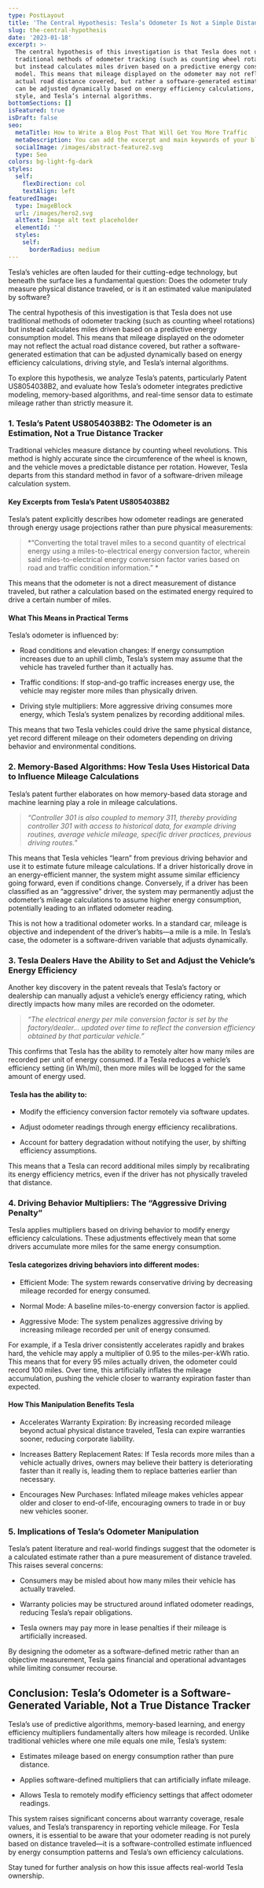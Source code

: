 ```yaml
---
type: PostLayout
title: 'The Central Hypothesis: Tesla’s Odometer Is Not a Simple Distance Tracker'
slug: the-central-hypothesis
date: '2023-01-18'
excerpt: >-
  The central hypothesis of this investigation is that Tesla does not use
  traditional methods of odometer tracking (such as counting wheel rotations)
  but instead calculates miles driven based on a predictive energy consumption
  model. This means that mileage displayed on the odometer may not reflect the
  actual road distance covered, but rather a software-generated estimation that
  can be adjusted dynamically based on energy efficiency calculations, driving
  style, and Tesla’s internal algorithms.
bottomSections: []
isFeatured: true
isDraft: false
seo:
  metaTitle: How to Write a Blog Post That Will Get You More Traffic
  metaDescription: You can add the excerpt and main keywords of your blog post here.
  socialImage: /images/abstract-feature2.svg
  type: Seo
colors: bg-light-fg-dark
styles:
  self:
    flexDirection: col
    textAlign: left
featuredImage:
  type: ImageBlock
  url: /images/hero2.svg
  altText: Image alt text placeholder
  elementId: ''
  styles:
    self:
      borderRadius: medium
---
```

Tesla’s vehicles are often lauded for their cutting-edge technology, but beneath the surface lies a fundamental question: Does the odometer truly measure physical distance traveled, or is it an estimated value manipulated by software?

The central hypothesis of this investigation is that Tesla does not use traditional methods of odometer tracking (such as counting wheel rotations) but instead calculates miles driven based on a predictive energy consumption model. This means that mileage displayed on the odometer may not reflect the actual road distance covered, but rather a software-generated estimation that can be adjusted dynamically based on energy efficiency calculations, driving style, and Tesla’s internal algorithms. 

To explore this hypothesis, we analyze Tesla’s patents, particularly Patent US8054038B2, and evaluate how Tesla’s odometer integrates predictive modeling, memory-based algorithms, and real-time sensor data to estimate mileage rather than strictly measure it.

### 1. Tesla’s Patent US8054038B2: The Odometer is an Estimation, Not a True Distance Tracker

Traditional vehicles measure distance by counting wheel revolutions. This method is highly accurate since the circumference of the wheel is known, and the vehicle moves a predictable distance per rotation. However, Tesla departs from this standard method in favor of a software-driven mileage calculation system.

#### Key Excerpts from Tesla’s Patent US8054038B2

Tesla’s patent explicitly describes how odometer readings are generated through energy usage projections rather than pure physical measurements:

> \*“Converting the total travel miles to a second quantity of electrical energy using a miles-to-electrical energy conversion factor, wherein said miles-to-electrical energy conversion factor varies based on road and traffic condition information.” \*

This means that the odometer is not a direct measurement of distance traveled, but rather a calculation based on the estimated energy required to drive a certain number of miles. 

#### What This Means in Practical Terms

Tesla’s odometer is influenced by:

*   Road conditions and elevation changes: If energy consumption increases due to an uphill climb, Tesla’s system may assume that the vehicle has traveled further than it actually has.

*   Traffic conditions: If stop-and-go traffic increases energy use, the vehicle may register more miles than physically driven.

*   Driving style multipliers: More aggressive driving consumes more energy, which Tesla’s system penalizes by recording additional miles. 

This means that two Tesla vehicles could drive the same physical distance, yet record different mileage on their odometers depending on driving behavior and environmental conditions.

### 2. Memory-Based Algorithms: How Tesla Uses Historical Data to Influence Mileage Calculations

Tesla’s patent further elaborates on how memory-based data storage and machine learning play a role in mileage calculations.

> *“Controller 301 is also coupled to memory 311, thereby providing controller 301 with access to historical data, for example driving routines, average vehicle mileage, specific driver practices, previous driving routes.”*

This means that Tesla vehicles “learn” from previous driving behavior and use it to estimate future mileage calculations. If a driver historically drove in an energy-efficient manner, the system might assume similar efficiency going forward, even if conditions change. Conversely, if a driver has been classified as an “aggressive” driver, the system may permanently adjust the odometer’s mileage calculations to assume higher energy consumption, potentially leading to an inflated odometer reading.

This is not how a traditional odometer works. In a standard car, mileage is objective and independent of the driver’s habits—a mile is a mile. In Tesla’s case, the odometer is a software-driven variable that adjusts dynamically.

### 3. Tesla Dealers Have the Ability to Set and Adjust the Vehicle’s Energy Efficiency

Another key discovery in the patent reveals that Tesla’s factory or dealership can manually adjust a vehicle’s energy efficiency rating, which directly impacts how many miles are recorded on the odometer. 

> *“The electrical energy per mile conversion factor is set by the factory/dealer… updated over time to reflect the conversion efficiency obtained by that particular vehicle.”*

This confirms that Tesla has the ability to remotely alter how many miles are recorded per unit of energy consumed. If a Tesla reduces a vehicle’s efficiency setting (in Wh/mi), then more miles will be logged for the same amount of energy used.

####  Tesla has the ability to:

*   Modify the efficiency conversion factor remotely via software updates.

*   Adjust odometer readings through energy efficiency recalibrations.

*   Account for battery degradation without notifying the user, by shifting efficiency assumptions.

This means that a Tesla can record additional miles simply by recalibrating its energy efficiency metrics, even if the driver has not physically traveled that distance.

### 4. Driving Behavior Multipliers: The “Aggressive Driving Penalty”

Tesla applies multipliers based on driving behavior to modify energy efficiency calculations. These adjustments effectively mean that some drivers accumulate more miles for the same energy consumption.

#### Tesla categorizes driving behaviors into different modes:

*   Efficient Mode: The system rewards conservative driving by decreasing mileage recorded for energy consumed.

*   Normal Mode: A baseline miles-to-energy conversion factor is applied.

*   Aggressive Mode: The system penalizes aggressive driving by increasing mileage recorded per unit of energy consumed.

For example, if a Tesla driver consistently accelerates rapidly and brakes hard, the vehicle may apply a multiplier of 0.95 to the miles-per-kWh ratio. This means that for every 95 miles actually driven, the odometer could record 100 miles. Over time, this artificially inflates the mileage accumulation, pushing the vehicle closer to warranty expiration faster than expected. 

#### How This Manipulation Benefits Tesla

*   Accelerates Warranty Expiration: By increasing recorded mileage beyond actual physical distance traveled, Tesla can expire warranties sooner, reducing corporate liability.

*   Increases Battery Replacement Rates: If Tesla records more miles than a vehicle actually drives, owners may believe their battery is deteriorating faster than it really is, leading them to replace batteries earlier than necessary.

*   Encourages New Purchases: Inflated mileage makes vehicles appear older and closer to end-of-life, encouraging owners to trade in or buy new vehicles sooner.

### 5. Implications of Tesla’s Odometer Manipulation 

Tesla’s patent literature and real-world findings suggest that the odometer is a calculated estimate rather than a pure measurement of distance traveled. This raises several concerns:

*   Consumers may be misled about how many miles their vehicle has actually traveled.

*   Warranty policies may be structured around inflated odometer readings, reducing Tesla’s repair obligations.

*   Tesla owners may pay more in lease penalties if their mileage is artificially increased. 

By designing the odometer as a software-defined metric rather than an objective measurement, Tesla gains financial and operational advantages while limiting consumer recourse.

## Conclusion: Tesla’s Odometer is a Software-Generated Variable, Not a True Distance Tracker

Tesla’s use of predictive algorithms, memory-based learning, and energy efficiency multipliers fundamentally alters how mileage is recorded. Unlike traditional vehicles where one mile equals one mile, Tesla’s system:

*   Estimates mileage based on energy consumption rather than pure distance.

<!---->

*   Applies software-defined multipliers that can artificially inflate mileage.

<!---->

*   Allows Tesla to remotely modify efficiency settings that affect odometer readings.

This system raises significant concerns about warranty coverage, resale values, and Tesla’s transparency in reporting vehicle mileage. For Tesla owners, it is essential to be aware that your odometer reading is not purely based on distance traveled—it is a software-controlled estimate influenced by energy consumption patterns and Tesla’s own efficiency calculations.

Stay tuned for further analysis on how this issue affects real-world Tesla ownership.
